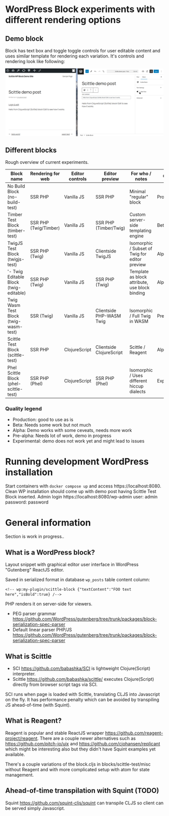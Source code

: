 # WordPress Block experiments with different rendering options

## Demo block
Block has text box and toggle toggle controls for user editable content and uses similar template for rendering each variation.
It's controls and rendering look like following:

![Screenshot of demo block output and editor view](demo.png "Screenshot of demo block output and editor view")


## Different blocks

Rough overview of current experiments.

| Block name                             | Rendering for web     | Editor controls | Editor preview           | For who / notes                                | Quality      |
|----------------------------------------|-----------------------|-----------------|--------------------------|------------------------------------------------|--------------|
| No Build Block (no-build-test)         | SSR PHP               | Vanilla JS      | SSR PHP                  | Minimal "regular" block                        | Production   |
| Timber Test Block (timber-test)        | SSR PHP (Twig/Timber) | Vanilla JS      | SSR PHP (Timber/Twig)    | Custom server-side templating engine           | Beta         |
| TwigJS Test Block (twigjs-test)        | SSR PHP (Twig)        | Vanilla JS      | Clientside TwigJS        | Isomorphic / Subset of Twig for editor preview | Alpha        |
| '- Twig Editable Block (twig-editable) | SSR PHP (Twig)        | Vanilla JS      | SSR PHP (Twig)           | Template as block attribute, use block binding | Alpha        |
| Twig Wasm Test Block (twig-wasm-test)  | SSR (Twig)            | Vanilla JS      | Clientside PHP-WASM Twig | Isomorphic / Full Twig in WASM                 | Pre-alpha    |
| Scittle Test Block (scittle-test)      | SSR PHP               | ClojureScript   | Clientside ClojureScript | Scittle / Reagent                              | Alpha        |
| Phel Scittle Block (phel-scittle-test) | SSR PHP (Phel)        | ClojureScript   | SSR PHP (Phel)           | Isomorphic / Uses different hiccup dialects    | Experimental |

### Quality legend

- Production: good to use as is
- Beta: Needs some work but not much
- Alpha: Demo works with some ceveats, needs more work
- Pre-alpha: Needs lot of work, demo in progress
- Experimental: demo does not work yet and might lead to issues

# Running development WordPress installation

Start containers with `docker compose up` and access https://localhost:8080.
Clean WP installation should come up with demo post having Scittle Test Block inserted.
Admin login https://localhost:8080/wp-admin user: admin password: password

# General information
Section is work in progress..
## What is a WordPress block?
Layout snippet with graphical editor user interface in WordPress "Gutenberg" ReactJS editor.

Saved in serialized format in database `wp_posts` table content column:

```
<!-- wp:my-plugin/scittle-block {"textContent":"FOO text here","isBold":true} /-->
```

PHP renders it on server-side for viewers.

- PEG parser grammar https://github.com/WordPress/gutenberg/tree/trunk/packages/block-serialization-spec-parser
- Default linear parser PHP/JS https://github.com/WordPress/gutenberg/tree/trunk/packages/block-serialization-spec-parser

## What is Scittle
- SCI https://github.com/babashka/SCI is lightweight Clojure(Script) interpreter.
- Scittle https://github.com/babashka/scittle/ executes Clojure(Script) directly from browser script tags via SCI.

SCI runs when page is loaded with Scittle, translating CLJS into Javascript on the fly.
It has performance penalty which can be avoided by transpiling JS ahead-of-time (with Squint).

## What is Reagent?
Reagent is popular and stable ReactJS wrapper https://github.com/reagent-project/reagent. There are a couple newer alternatives such as https://github.com/pitch-io/uix and https://github.com/cjohansen/replicant which might be interesting also but they didn't have Squint examples yet available.

There's a couple variations of the block.cljs in blocks/scittle-test/misc without Reagent and with more complicated setup with atom for state management.

## Ahead-of-time transpilation with Squint (TODO)
Squint https://github.com/squint-cljs/squint can transpile CLJS so client can be served simply Javascript.
